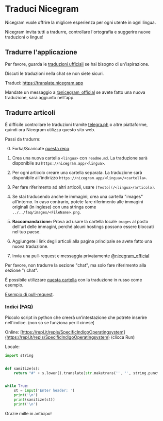 # Traduci Nicegram

Nicegram vuole offrire la migliore esperienza per ogni utente in ogni lingua.

Nicegram invita tutti a tradurre, controllare l'ortografia e suggerire nuove traduzioni o lingue!

## Tradurre l'applicazione

Per favore, guarda le [traduzioni ufficiali](https://translations.telegram.org/en/ios/) se hai bisogno di un'ispirazione.

Discuti le traduzioni nella chat se non siete sicuri.

Traduci: <https://translate.nicegram.app>

Mandate un messaggio a [@nicegram_official](https://t.me/nicegram_official) se avete fatto una nuova traduzione, sarà aggiunto nell'app.

## Tradurre articoli

È difficile controllare le traduzioni tramite [telegra.ph](https://telegra.ph) o altre piattaforme, quindi ora Nicegram utilizza questo sito web.

Passi da tradurre:

0) Forka/Scaricate [questa repo](https://github.com/nicegram/nicegram.github.io)

1) Crea una nuova cartella `<lingua>` con `readme.md`. La traduzione sarà disponibile su `https://nicegram.app/<lingua>`.

2) Per ogni articolo creare una cartella separata. La traduzione sarà disponibile all'indirizzo `https://nicegram.app/<lingua>/<cartella>`.

3) Per fare riferimento ad altri articoli, usare `[Testo](/<lingua>/articolo)`.

4) Se stai traducendo anche le immagini, crea una cartella "images" all'interno. In caso contrario, potete fare riferimento alle immagini originali (in inglese) con una stringa come `../../faq/images/<FileName>.png`.

5) **Raccomandazione:** Prova ad usare la cartella locale `images` al posto dell'url delle immagini, perché alcuni hostings possono essere bloccati nel tuo paese.

6) Aggiungete i link degli articoli alla pagina principale se avete fatto una nuova traduzione.

7) Invia una pull-request e messaggia privatamente [@nicegram_official](https://t.me/nicegram_official)

Per favore, non tradurre la sezione "chat", ma solo fare riferimento alla sezione "/ chat".

È possibile utilizzare [questa cartella](https://github.com/nicegram/nicegram.github.io/tree/master/ru) con la traduzione in russo come esempio.

[Esempio di pull-request](https://github.com/nicegram/nicegram.github.io/pull/1).

### Indici (FAQ)

Piccolo script in python che creerà un'intestazione che potrete inserire nell'indice. (non so se funziona per il cinese)

Online: [https://repl.it/repls/SpecificIndigoOperatingsystem](https://repl.it/repls/SpecificIndigoOperatingsystem) (clicca Run)

Locale:

```python
import string


def sanitize(s):
    return "#" + s.lower().translate(str.maketrans('', '', string.punctuation)).replace(' ', '-')


while True:
    st = input('Enter header: ')
    print('\n')
    print(sanitize(st))
    print('\n')
```

Grazie mille in anticipo!

